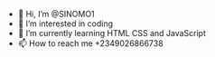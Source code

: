 - 👋 Hi, I’m @SINOMO1
- 👀 I’m interested in coding 
- 🌱 I’m currently learning HTML CSS and JavaScript
- 📫 How to reach me +2349026866738

<!---
SINOMO1/SINOMO1 is a ✨ special ✨ repository because its `README.md` (this file) appears on your GitHub profile.
You can click the Preview link to take a look at your changes.
--->
